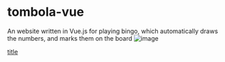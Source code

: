 # tombola-vue
An website written in Vue.js for playing bingo, which automatically draws the numbers, and marks them on the board
![image](https://user-images.githubusercontent.com/79630556/209693944-443a2105-b609-4980-8f1e-c75a716e0c12.png)

[title](https://www.example.com)

